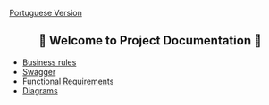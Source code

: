 <a href="https://github.com/Squad-Back-End/reprography-nodejs/blob/master/docs/README.md">Portuguese Version</a>

<h2 align="center"> 📄 Welcome to Project Documentation 📄 </br></h2>



  * [Business rules](https://github.com/Squad-Back-End/reprography-nodejs/blob/master/docs/business_rules/README-en.md)
  * [Swagger](https://github.com/Squad-Back-End/reprography-nodejs/blob/master/docs/swagger/README-en.md)
  * [Functional Requirements](https://github.com/Squad-Back-End/reprography-nodejs/blob/master/docs/requirements/README-en.md)
  * [Diagrams](https://github.com/Squad-Back-End/reprography-nodejs/blob/master/docs/diagrams/README-en.md)
